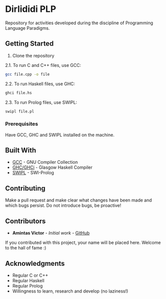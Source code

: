 # Dirlididi PLP
Repository for activities developed during the discipline of Programming Language Paradigms.

## Getting Started
1. Clone the repository

2.1. To run C and C++ files, use GCC:
```bash
gcc file.cpp -o file
```
2.2. To run Haskell files, use GHC:
```bash
ghci file.hs
```
2.3. To run Prolog files, use SWIPL:
```bash
swipl file.pl
```
### Prerequisites
Have GCC, GHC and SWIPL installed on the machine.

## Built With
* [GCC](https://gcc.gnu.org/) - GNU Compiler Collection
* [GHC/GHCi](https://www.haskell.org/ghc/) - Glasgow Haskell Compiler
* [SWIPL](http://www.swi-prolog.org/) - SWI-Prolog

## Contributing
Make a pull request and make clear what changes have been made and which bugs persist. Do not introduce bugs, be proactive!

## Contributors
* **Amintas Victor** - *Initial work* - [GitHub](https://github.com/amintasvrp)

 If you contributed with this project, your name will be placed here. Welcome to the hall of fame :)

## Acknowledgments
* Regular C or C++
* Regular Haskell
* Regular Prolog
* Willingness to learn, research and develop (no laziness!)
